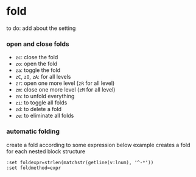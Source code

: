 # fold
to do: add about the setting

### open and close folds
* `zc`: close the fold
* `zo`: open the fold
* `za`: toggle the fold
* `zC`, `zO`, `zA`: for all levels
* `zr`: open one more level (`zR` for all level)
* `zm`: close one more level (`zM` for all level)
* `zn`: to unfold everything
* `zi`: to toggle all folds
* `zd`: to delete a fold
* `ze`: to eliminate all folds


### automatic folding

create a fold according to some expression
below example creates a fold for each nested block structure

    :set foldexpr=strlen(matchstr(getline(v:lnum), '^-*'))
    :set foldmethod=expr
